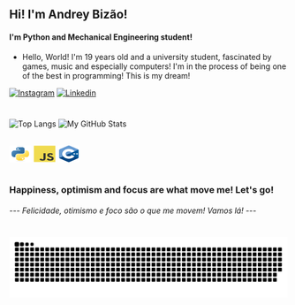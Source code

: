 ## Hi! I'm Andrey Bizão!
#### I'm Python and Mechanical Engineering student!

 - Hello, World! I'm 19 years old and a university student, fascinated by games, music and especially computers! I'm in the process of being one of the best in programming! This is my dream!

[![Instagram](https://img.shields.io/badge/Instagram-E4405F?style=for-the-badge&logo=instagram&logoColor=white)](https://www.instagram.com/andrey_soub)
[![Linkedin](https://img.shields.io/badge/LinkedIn-0077B5?style=for-the-badge&logo=linkedin&logoColor=white)](https://www.linkedin.com/in/andreybizao/)

#

![Top Langs](https://github-readme-stats.vercel.app/api/top-langs/?username=B1z4O&theme=dark)
![My GitHub Stats](https://github-readme-stats.vercel.app/api?username=B1z4O&show_icons=true&theme=dark)

<div style="display: inline_block"><br/>
    <img align="center" alt="Python" height="30" width="40" src="https://raw.githubusercontent.com/devicons/devicon/master/icons/python/python-original.svg">
    <img align="center" alt="Js" height="30" width="40" src="https://raw.githubusercontent.com/devicons/devicon/master/icons/javascript/javascript-original.svg">
    <img align="center" alt="C++" height="30" width="40" src="https://raw.githubusercontent.com/devicons/devicon/master/icons/cplusplus/cplusplus-original.svg">
<br/>
</div><br/>

### Happiness, optimism and focus are what move me! Let's go!
###### --- Felicidade, otimismo e foco são o que me movem! Vamos lá! ---

#

<picture>
  <source media="(prefers-color-scheme: dark)" srcset="https://raw.githubusercontent.com/B1z4O/B1z4O/output/github-contribution-grid-snake-dark.svg">
  <source media="(prefers-color-scheme: light)" srcset="https://raw.githubusercontent.com/B1z4O/B1z4O/output/github-contribution-grid-snake.svg">
  <img alt="github contribution grid snake animation" src="https://raw.githubusercontent.com/B1z4O/B1z4O/output/github-contribution-grid-snake.svg">
</picture>

